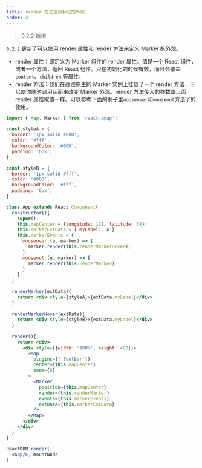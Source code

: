 ```yaml
---
title: render 方法渲染标记的外观
order: 4
---
```


> 0.2.2 新增

`0.2.2` 更新了可以使用 render 属性和 render 方法来定义 Marker 的外观。
+ render 属性：即定义为 Marker 组件的 render 属性。值是一个 React 组件，或者一个方法，返回 React 组件。只在初始化的时候有效，而且会覆盖 `content`、`children` 等属性。
+ render 方法：我们在高德原生的 Marker 实例上挂载了一个 render 方法，可以使你随时调用从而来改变 Marker 外观。render 方法传入的参数跟上面 render 属性取值一样。可以参考下面的例子里`mouseover`和`mouseout`方法了的使用。

```jsx
import { Map, Marker } from 'react-amap';

const styleA = {
  border: '1px solid #000',
  color: '#fff',
  backgroundColor: '#000',
  padding: '6px',
}

const styleB = {
  border: '1px solid #fff',
  color: '#000',
  backgroundColor: '#fff',
  padding: '6px',
}

class App extends React.Component{
  constructor(){
    super();
    this.mapCenter = {longitude: 121, latitude: 34};
    this.markerExtData = { myLabel: 'A'}
    this.markerEvents = {
      mouseover:(e, marker) => {
        marker.render(this.renderMarkerHover);
      },
      mouseout:(e, marker) => {
        marker.render(this.renderMarker);
      }
    }
  }
  
  renderMarker(extData){
    return <div style={styleA}>{extData.myLabel}</div>
  }
  
  renderMarkerHover(extData){
    return <div style={styleB}>{extData.myLabel}</div>
  }
  
  render(){   
    return <div>
      <div style={{width: '100%', height: 400}}>
        <Map 
          plugins={['ToolBar']} 
          center={this.mapCenter} 
          zoom={6}
        >
          <Marker 
            position={this.mapCenter} 
            render={this.renderMarker}
            events={this.markerEvents}
            extData={this.markerExtData}
          />
        </Map>
      </div>
    </div>
  }
}

ReactDOM.render(
  <App/>, mountNode
)
```